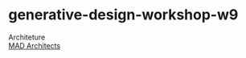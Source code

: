 # generative-design-workshop-w9
Architeture<br />
[MAD Architects](https://creators.vice.com/en_us/article/aejmwj/mad-architects-honeycomb-skyscraper)<br />
